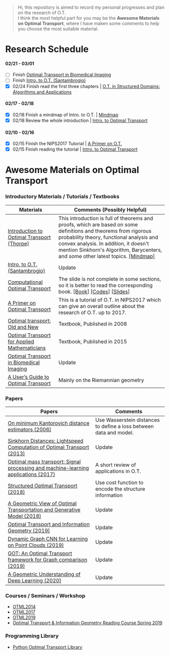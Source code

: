 > Hi, this repository is aimed to record my personal progresses and plan on the research of O.T.\
> I think the most helpful part for you may be the **Awesome Materials on Optimal Transport**, where I have maken some comments to help you choose the most suitable material.

# Research Schedule
#### 02/21 - 03/01
- [ ] Finish [Optimal Transport in Biomedical Imaging](http://imagedatascience.com/transport/tutorials_miccai18.html)
- [ ] Finish [Intro. to O.T. (Santambrogio)](https://arxiv.org/pdf/1009.3856.pdf)
- [x] 02/24 Finish read the first three chapters | [O.T. in Structured Domains: Algorithms and Applications](http://people.csail.mit.edu/davidam/assets/publications/PhD_thesis/PhDThesis.pdf)

#### 02/17 - 02/18
- [x] 02/18 Finish a mindmap of Intro. to O.T. | [Mindmap](./images/Mindmap_Intro_ot.png)
- [x] 02/18 Review the whole introduction | [Intro. to Optimal Transport](http://www.math.cmu.edu/~mthorpe/OTNotes)

#### 02/10 - 02/16
- [x] 02/15 Finish the NIPS2017 Tutorial | [A Primer on O.T.](https://nips.cc/Conferences/2017/ScheduleMultitrack?event=8736)
- [x] 02/15 Finish reading the tutorial | [Intro. to Optimal Transport](http://www.math.cmu.edu/~mthorpe/OTNotes)

# Awesome Materials on Optimal Transport

### Introductory Materials / Tutorials / Textbooks
| Materials  | Comments (Possibly Helpful) |
|---|---|
| [Introduction to Optimal Transport (Thorpe)](http://www.math.cmu.edu/~mthorpe/OTNotes) | This introduction is full of theorems and proofs, which are based on some definitions and theorems from rigorous probability theory, functional analysis and convex analysis. In addition, it doesn't mention Sinkhorn's Algorithm, Barycenters, and some other latest topics. [[Mindmap]](./images/Mindmap_Intro_ot.png) |
| [Intro. to O.T. (Santambrogio)](https://arxiv.org/pdf/1009.3856.pdf) | Update |
| [Computational Optimal Transport](https://optimaltransport.github.io/)  | The slide is not complete in some sections, so it is better to read the corresponding book. [[Book]](https://arxiv.org/pdf/1803.00567.pdf)  [[Codes]](https://github.com/optimaltransport/optimaltransport.github.io/tree/master/code)  [[Slides]](https://optimaltransport.github.io/slides-peyre/CourseOT.pdf) |
| [A Primer on Optimal Transport](https://nips.cc/Conferences/2017/ScheduleMultitrack?event=8736) | This is a tutorial of O.T. in NIPS2017 which can give an overall outline about the research of O.T. up to 2017. |
| [Optimal transport: Old and New](https://cedricvillani.org/sites/dev/files/old_images/2012/08/preprint-1.pdf) | Textbook, Published in 2008 |
| [Optimal Transport for Applied Mathematicians](http://www.math.toronto.edu/~mccann/assignments/477/Santambrogio15.pdf)| Textbook, Published in 2015 |
| [Optimal Transport in Biomedical Imaging](http://imagedatascience.com/transport/tutorials_miccai18.html) | Update |
| [A User’s Guide to Optimal Transport](https://webusers.imj-prg.fr/~nicola.gigli/Site/Publications_files/users_guide%20-%20final.pdf) | Mainly on the Riemannian geometry |

### Papers
| Papers  | Comments  |
|---|---|
| [On minimum Kantorovich distance estimators (2006)](https://www.sciencedirect.com/science/article/pii/S0167715206000381) | Use Wasserstein distances to define a loss between data and model. |
| [Sinkhorn Distances: Lightspeed Computation of Optimal Transport (2013)](https://papers.nips.cc/paper/4927-sinkhorn-distances-lightspeed-computation-of-optimal-transport.pdf) | Update |
| [Optimal mass transport: Signal processing and machine-learning applications (2017)](https://ieeexplore.ieee.org/stamp/stamp.jsp?arnumber=7974883) | A short review of applications in O.T. |
| [Structured Optimal Transport (2018)](http://people.csail.mit.edu/davidam/assets/publications/2018_structured_ot/AISTATS2018_Structured.pdf) | Use cost function to encode the structure information |
| [A Geometric View of Optimal Transportation and Generative Model (2018)](https://www.sciencedirect.com/science/article/pii/S0167839618301249) | Update |
| [Optimal Transport and Information Geometry (2019)](https://arxiv.org/pdf/1906.00030.pdf) | Update |
| [Dynamic Graph CNN for Learning on Point Clouds (2019)](https://dl.acm.org/doi/pdf/10.1145/3326362)| Update |
| [GOT: An Optimal Transport framework for Graph comparison (2019)](https://papers.nips.cc/paper/9539-got-an-optimal-transport-framework-for-graph-comparison.pdf) | Update |
| [A Geometric Understanding of Deep Learning (2020)](https://www.sciencedirect.com/science/article/pii/S2095809919302279) | Update |

### Courses / Seminars / Workshop
- [OTML2014](http://www.iip.ist.i.kyoto-u.ac.jp/OTML2014/doku.php)
- [OTML2017](http://otml17.marcocuturi.net/)
- [OTML2019](https://sites.google.com/view/otml2019/home?authuser=0)
- [Optimal Transport & Information Geometry Reading Course Spring 2019](https://dsweber2.github.io/Optimal-Transport-Information-Geometry/)

### Programming Library
- [Python Optimal Transport Library](https://buildmedia.readthedocs.org/media/pdf/pot/latest/pot.pdf)
